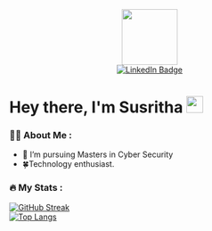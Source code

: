 <div id="header" align="center">
  <img src="https://media.giphy.com/media/v1.Y2lkPTc5MGI3NjExendvcWFmNHI3YzlxdzRiZ2J2cXZtOWFsdXQxbjdkdjJoYXMxemRyeiZlcD12MV9pbnRlcm5hbF9naWZfYnlfaWQmY3Q9Zw/QDjpIL6oNCVZ4qzGs7/giphy.gif" width="100"/>
</div>

<div id="badges" align="center">
  <a href="https://www.linkedin.com/in/susritha-kakarla/">
    <img src="https://img.shields.io/badge/LinkedIn-blue?style=for-the-badge&logo=linkedin&logoColor=white" alt="LinkedIn Badge"/>
  </a>
</div>

<h1>
  Hey there, I'm Susritha
  <img src="https://media.giphy.com/media/hvRJCLFzcasrR4ia7z/giphy.gif" width="30px"/>
  <img src="https://komarev.com/ghpvc/?username=KakarlaSusritha&style=flat-square&color=brightgreen&abbreviated=true" alt=""/>
</h1>

### :woman_technologist: About Me :</br>
- :telescope: I’m pursuing Masters in Cyber Security </br>
- 🍀Technology enthusiast.

### :fire: My Stats :
[![GitHub Streak](http://github-readme-streak-stats.herokuapp.com?user=KakarlaSusritha)](https://git.io/streak-stats)
</br>
[![Top Langs](https://github-readme-stats.vercel.app/api/top-langs/?username=KakarlaSusritha&layout=compact)](https://github.com/anuraghazra/github-readme-stats)
